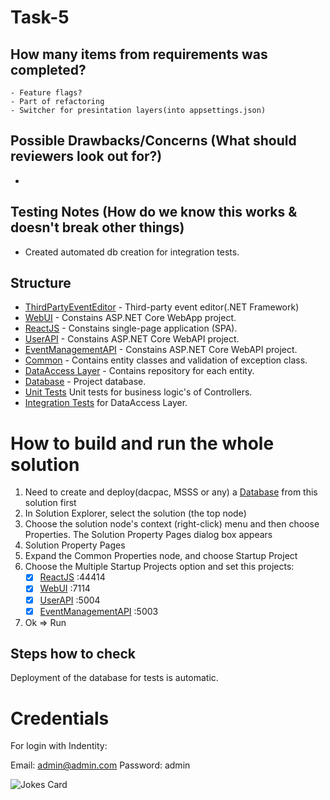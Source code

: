 # Task-5

## How many items from requirements was completed?
    - Feature flags?
    - Part of refactoring
    - Switcher for presintation layers(into appsettings.json)

## Possible Drawbacks/Concerns (What should reviewers look out for?)
*

## Testing Notes (How do we know this works & doesn't break other things)
* Created automated db creation for integration tests.

## Structure
* [ThirdPartyEventEditor](/src/ThirdPartyEventEditor/) - Third-party event editor(.NET Framework)
* [WebUI](/src/TicketManagement.WebUI/) - Constains ASP.NET Core WebApp project.
* [ReactJS](/src/TicketManagement.ReactJS/) - Constains single-page application (SPA).
* [UserAPI](/src/TicketManagement.UserAPI/) - Constains ASP.NET Core WebAPI project.
* [EventManagementAPI](/src/TicketManagement.EventManagementAPI/) - Constains ASP.NET Core WebAPI project.
* [Common](src/TicketManagement.Common) - Contains entity classes and validation of exception class.
* [DataAccess Layer](src/TicketManagement.DataAccess/) - Contains repository for each entity.
* [Database](src/TicketManagement.Database/) - Project database.
* [Unit Tests](test/TicketManagement.UnitTests/) Unit tests for business logic's of Controllers.
* [Integration Tests](test/TicketManagement.IntegrationTests/) for DataAccess Layer.

# How to build and run the whole solution
1. Need to create and deploy(dacpac, MSSS or any) a [Database](src/TicketManagement.Database/) from this solution first
2. In Solution Explorer, select the solution (the top node)
3. Choose the solution node's context (right-click) menu and then choose Properties. The Solution Property Pages dialog box appears
4. Solution Property Pages
5. Expand the Common Properties node, and choose Startup Project
6. Choose the Multiple Startup Projects option and set this projects:
    - [X] [ReactJS](/src/TicketManagement.ReactJS/) :44414
    - [X] [WebUI](/src/TicketManagement.WebUI/) :7114
    - [X] [UserAPI](/src/TicketManagement.UserAPI/) :5004
    - [X] [EventManagementAPI](/src/TicketManagement.EventManagementAPI/) :5003
7. Ok => Run

## Steps how to check
Deployment of the database for tests is automatic.

# Credentials
For login with Indentity:

Email: admin@admin.com
Password: admin


![Jokes Card](https://readme-jokes.vercel.app/api)